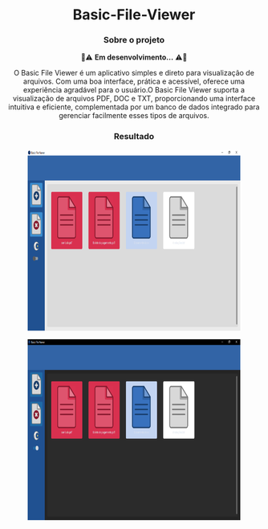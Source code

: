 <div align="center">

# Basic-File-Viewer

### Sobre o projeto
🚧⚠️ **Em desenvolvimento...** ⚠️🚧

O Basic File Viewer é um aplicativo simples e direto para visualização de arquivos. Com uma boa interface, prática e acessível, oferece uma experiência agradável para o usuário.O Basic File Viewer suporta a visualização de arquivos PDF, DOC e TXT, proporcionando uma interface intuitiva e eficiente, complementada por um banco de dados integrado para gerenciar facilmente esses tipos de arquivos.

### Resultado
<figure>
 <img src="img/interface.png" type="image/png" alt="Interface Theme Padrão" height=360>
</figure>
<figure>
 <img src="img/interface_p2.png" type="image/png" alt="Interface Theme Dark" height=360>
</figure>
</div>
